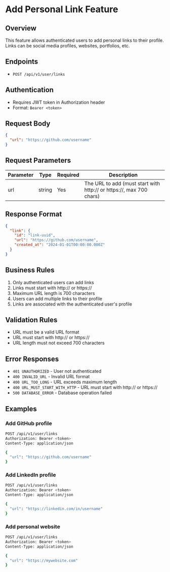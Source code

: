 # Add Personal Link Feature

## Overview
This feature allows authenticated users to add personal links to their profile. Links can be social media profiles, websites, portfolios, etc.

## Endpoints
- `POST /api/v1/user/links`

## Authentication
- Requires JWT token in Authorization header
- Format: `Bearer <token>`

## Request Body
```json
{
  "url": "https://github.com/username"
}
```

## Request Parameters
| Parameter | Type | Required | Description |
|-----------|------|----------|-------------|
| url | string | Yes | The URL to add (must start with http:// or https://, max 700 chars) |

## Response Format
```json
{
  "link": {
    "id": "link-uuid",
    "url": "https://github.com/username",
    "created_at": "2024-01-01T00:00:00.000Z"
  }
}
```

## Business Rules
1. Only authenticated users can add links
2. Links must start with http:// or https://
3. Maximum URL length is 700 characters
4. Users can add multiple links to their profile
5. Links are associated with the authenticated user's profile

## Validation Rules
- URL must be a valid URL format
- URL must start with http:// or https://
- URL length must not exceed 700 characters

## Error Responses
- `401 UNAUTHORIZED` - User not authenticated
- `400 INVALID_URL` - Invalid URL format
- `400 URL_TOO_LONG` - URL exceeds maximum length
- `400 URL_MUST_START_WITH_HTTP` - URL must start with http:// or https://
- `500 DATABASE_ERROR` - Database operation failed

## Examples

### Add GitHub profile
```bash
POST /api/v1/user/links
Authorization: Bearer <token>
Content-Type: application/json

{
  "url": "https://github.com/username"
}
```

### Add LinkedIn profile
```bash
POST /api/v1/user/links
Authorization: Bearer <token>
Content-Type: application/json

{
  "url": "https://linkedin.com/in/username"
}
```

### Add personal website
```bash
POST /api/v1/user/links
Authorization: Bearer <token>
Content-Type: application/json

{
  "url": "https://mywebsite.com"
}
```
